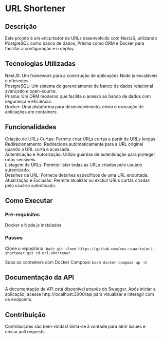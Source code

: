 # URL Shortener

## Descrição

Este projeto é um encurtador de URLs desenvolvido com NestJS, utilizando PostgreSQL como banco de dados, Prisma como ORM e Docker para facilitar a configuração e o deploy.

## Tecnologias Utilizadas

NestJS: Um framework para a construção de aplicações Node.js escaláveis e eficientes.<br>
PostgreSQL: Um sistema de gerenciamento de banco de dados relacional avançado e open-source.<br>
Prisma: Um ORM moderno que facilita o acesso ao banco de dados com segurança e eficiência.<br>
Docker: Uma plataforma para desenvolvimento, envio e execução de aplicações em containers.<br>
## Funcionalidades

Criação de URLs Curtas: Permite criar URLs curtas a partir de URLs longas.<br>
Redirecionamento: Redireciona automaticamente para a URL original quando a URL curta é acessada.<br>
Autenticação e Autorização: Utiliza guardas de autenticação para proteger rotas sensíveis.<br>
Listagem de URLs: Permite listar todas as URLs criadas pelo usuário autenticado.<br>
Detalhes da URL: Fornece detalhes específicos de uma URL encurtada.<br>
Atualização e Exclusão: Permite atualizar ou excluir URLs curtas criadas pelo usuário autenticado.<br>
## Como Executar

### Pré-requisitos

Docker e Node.js instalados
### Passos

Clone o repositório: ```bash git clone https://github.com/seu-usuario/url-shortener.git cd url-shortener ```<br>

Suba os containers com Docker Compose: ```bash docker-compose up -d ```

## Documentação da API

A documentação da API está disponível através do Swagger. Após iniciar a aplicação, acesse http://localhost:3000/api para visualizar e interagir com os endpoints.

## Contribuição

Contribuições são bem-vindas! Sinta-se à vontade para abrir issues e enviar pull requests.